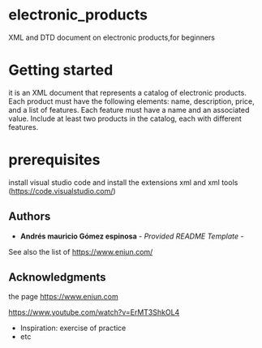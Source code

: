 # electronic_products
XML and DTD document on electronic products,for beginners

 
# Getting started
it is an XML document that represents a catalog of electronic products. Each product must have the following elements: name, description, price, and a list of features. Each feature must have a name and an associated value. Include at least two products in the catalog, each with different features.

# prerequisites
install visual studio code and install the extensions  xml and xml tools
(https://code.visualstudio.com/)


## Authors

  - **Andrés mauricio Gómez espinosa** - *Provided README Template* -

See also the list of
https://www.eniun.com/

## Acknowledgments

the page https://www.eniun.com

https://www.youtube.com/watch?v=ErMT3ShkOL4
  - Inspiration: exercise of practice
  - etc
